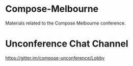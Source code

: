 # Compose-Melbourne
Materials related to the Compose Melbourne conference.

# Unconference Chat Channel

https://gitter.im/compose-unconference/Lobby

